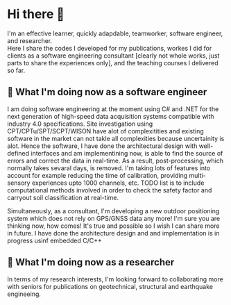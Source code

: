 # Hi there 👋
I'm an effective learner, quickly adapdable, teamworker, software engineer, and researcher.<br> 
Here I share the codes I developed for my publications, workes I did for clients as a software engineering consultant [clearly not whole works, just parts to share the experiences only], and the teaching courses I delivered so far.

## 🌱 What I'm doing now as a software engineer
I am doing software engineering at the moment using C# and .NET for the next generation of high-speed data acquisition systems compatible with industry 4.0 specifications. Site investigation using CPT/CPTu/SPT/SCPT/WISON have alot of complexitities and existing software in the market can not takle all complexities because uncertainity is alot. Hence the software, I have done the architectural design with well-defined interfaces and am implementining now, is able to find the source of errors and correct the data in real-time. As a result, post-processing, which normally takes sevaral days, is removed. I'm taking lots of features into account for example reducing the time of calibration, providing multi-sensory experiences upto 1000 channels, etc. TODO list is to include computational methods involved in order to check the safety factor and carryout soil classification at real-time.<br>

Simultaneously, as a consultant, I'm developing a new outdoor positioning system which does not rely on GPS/GNSS data any more! I'm sure you are thinking now, how comes! It's true and possible so I wish I can share more in future. I have done the architecture design and and implementation is in progress usinf embedded C/C++<br>

## 🌱 What I'm doing now as a researcher
In terms of my research interests, I'm looking forward to collaborating more with seniors for publications on geotechnical, structural and earthquake engineeing.

<!--
**mshadlou/mshadlou** is a ✨ _special_ ✨ repository because its `README.md` (this file) appears on your GitHub profile.

Here are some ideas to get you started:

- 🔭 I’m currently working on ...
- 🌱 I’m currently learning ...
- 👯 I’m looking to collaborate on ...
- 🤔 I’m looking for help with ...
- 💬 Ask me about ...
- 📫 How to reach me: ...
- 😄 Pronouns: ...
- ⚡ Fun fact: ...
-->
